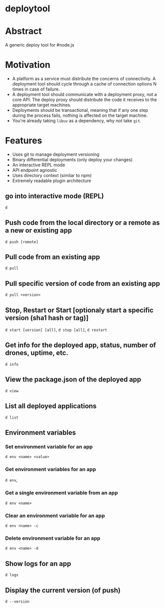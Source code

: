 deploytool
==========

# Abstract
A generic deploy tool for #node.js

# Motivation
 - A platform as a service must distribute the concerns of connectivity. A deployment tool should cycle 
through a cache of connection options N times in case of failure. 
 - A deployment tool should communicate with a deployment proxy, not a core API. The deploy proxy should 
distribute the code it receives to the appropriate target machines.
 - Deployments should be transactional, meaning that if any one step during the process fails, nothing is
affected on the target machine.
 - You're already taking `libuv` as a dependency, why not take `git`.

# Features
- Uses git to manage deployment versioning
- Binary differential deployments (only deploy your changes)
- An interactive REPL mode
- API endpoint agnostic
- Uses directory context (similar to npm)
- Extremely readable plugin architecture

## go into interactive mode (REPL)
`d`

## Push code from the local directory or a remote as a new or existing app
`d push [remote]`

## Pull code from an existing app
`d pull`

## Pull specific version of code from an existing app
`d pull <version>`

## Stop, Restart or Start [optionaly start a specific version (sha1 hash or tag)]
`d start [version] [all]`,
`d stop [all]`,
`d restart`

## Get info for the deployed app, status, number of drones, uptime, etc.
`d info`

## View the package.json of the deployed app
`d view`

## List all deployed applications
`d list`

## Environment variables

### Set environment variable for an app
`d env <name> <value>`

### Get environment variables for an app
`d env`,

### Get a single environment variable from an app
`d env <name>`

### Clear an environment variable for an app
`d env <name> -c`

### Delete environment variable for an app
`d env <name> -d`

## Show logs for an app
`d logs`

## Display the current version (of push)
`d --version`

